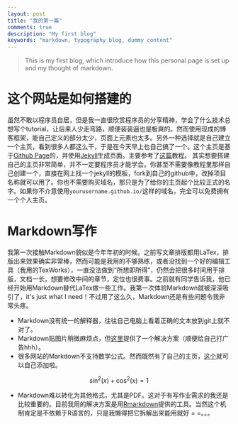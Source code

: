 ```yaml
---
layout: post
title: "我的第一篇"
comments: true
description: "My first blog"
keywords: "markdown, typography blog, dummy content"
---
```


> This is my first blog, which introduce how this personal page is set up and my thought of markdown.

# 这个网站是如何搭建的
虽然不敢以程序员自居，但是我一直很欣赏程序员的分享精神，学会了什么技术总想写个tutorial，让后来人少走弯路，顺便装装逼也是极爽的。然而使用现成的博客框架，能自己定义的部分太少，页面上元素也太多。另外一种选择就是自己建立一个主页，看到很多人都这么干，于是在今天早上也自己搞了一个。这个主页是基于[Github Page](https://pages.github.com/)的，并使用[Jekyll](https://jekyllrb.com/)生成页面。主要参考了[这篇](http://www.jianshu.com/p/8f843034c7ec)教程。
其实想要搭建自己的主页非常简单，并不一定要程序员才能学会。你甚至不需要像教程里那样自己创建一个，直接在网上找一个jekyll的模板，fork到自己的github中，改掉项目名称就可以用了。你也不需要购买域名，那只是为了给你的主页起个比较正式的名字。如果你不介意使用`yourusername.github.io/`这样的域名，完全可以免费拥有一个个人主页。

# Markdown写作
我第一次接触Markdown貌似是今年年初的时候。之前写文章排版都用LaTex，排版出来效果确实非常棒，然而可能是我用的不够熟练，或者没找到一个好的编辑工具（我用的TexWorks），一直没法做到“所想即所得”，仍然会把很多时间用于排版，文档一长，想要修改中间的章节，定位也很费事。之前就有同学告诉我，他已经开始用Markdown替代LaTex做一些工作。我第一次体验Markdown就被深深吸引了，it's just what I need！不过用了这么久，Markdown还是有些问题令我非常头疼。

* Markdown没有统一的解释器，往往自己电脑上看着正确的文本放到git上就不对了。
* Markdown贴图片稍微麻烦点，但[这里](https://github.com/chaonan99/markdown-image-copy-windows)提供了一个解决方案（顺便给自己打广告hhh）。
* 很多网站的Markdown不支持数学公式。然而既然有了自己的主页，[这个](http://cyukang.com/2013/03/03/try-mathjax.html)就可以自己添加啦。

$$\sin^2(x) + \cos^2(x) = 1$$

* Markdown难以转化为其他格式，尤其是PDF。这对于有写作业需求的我还是比较重要的。目前我用的解决方案是用[Rmarkdown](http://rmarkdown.rstudio.com/authoring_quick_tour.html)提供的工具。当然这个机制肯定是不依赖于R语言的，只是我懒得把它拆解出来能用就好 = =。。。